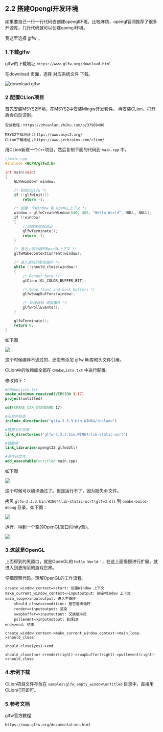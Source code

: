 ## 2.2 搭建Opengl开发环境

如果要自己一行一行代码去创建opengl环境，比较麻烦，opengl官网推荐了很多开源库，几行代码就可以创建opengl环境。

我这里选择 glfw 。


### 1.下载glfw

glfw的下载地址 `https://www.glfw.org/download.html`

在download 页面，选择 对应系统文件 下载。

![download glfw](../../imgs/opengl_dev_env/dev_env_configure/download_glfw.png)

### 2.配置CLion项目

首先安装MSYS2环境，在MSYS2中安装Mingw开发套件。
再安装CLion，打开后会自动识别。

    安装教程：https://zhuanlan.zhihu.com/p/37908498

    MSYS2下载地址：https://www.msys2.org/
    CLion下载地址；https://www.jetbrains.com/clion/

用CLion新建一个`C++`项目，然后复制下面的代码到 `main.cpp` 中。

```c++
//main.cpp
#include <GLFW/glfw3.h>

int main(void)
{
    GLFWwindow* window;

    /* 初始化glfw */
    if (!glfwInit())
        return -1;

    /* 创建一个Window 和 OpenGL上下文 */
    window = glfwCreateWindow(640, 480, "Hello World", NULL, NULL);
    if (!window)
    {
        //创建失败就退出
        glfwTerminate();
        return -1;
    }

    /* 激活上面创建的OpenGL上下文 */
    glfwMakeContextCurrent(window);

    /* 进入游戏引擎主循环 */
    while (!should_close(window))
    {
        /* Render here */
        glClear(GL_COLOR_BUFFER_BIT);

        /* Swap front and back buffers */
        glfwSwapBuffers(window);

        /* 处理鼠标 键盘事件 */
        glfwPollEvents();
    }

    glfwTerminate();
    return 0;
}
```

如下图

![](../../imgs/opengl_dev_env/dev_env_configure/glfw_empty_window_main_cpp.png)

这个时候编译不通过的，还没有添加 glfw lib库和头文件引用。

CLion中的依赖库全部在 `CMakeLists.txt` 中进行配置。

修改如下：

```cmake
#CMakeLists.txt
cmake_minimum_required(VERSION 3.17)
project(untitled)

set(CMAKE_CXX_STANDARD 17)

#头文件目录
include_directories("glfw-3.3.3.bin.WIN64/include")

#链接文件目录
link_directories("glfw-3.3.3.bin.WIN64/lib-static-ucrt")

#链接库
link_libraries(opengl32 glfw3dll)

#源代码文件
add_executable(untitled main.cpp)
```

如下图

![](../../imgs/opengl_dev_env/dev_env_configure/glfw_empty_window_cmakelist.png)

这个时候可以编译通过了。但是运行不了，因为缺失dll文件。

拷贝 `glfw-3.3.3.bin.WIN64\lib-static-ucrt\glfw3.dll` 到 `cmake-build-debug` 目录，如下图：

![](../../imgs/opengl_dev_env/dev_env_configure/copy_glfw3_dll_to_exe_dir.png)

运行，得到一个空的OpenGL窗口(Unity蓝)。

![](../../imgs/opengl_dev_env/dev_env_configure/glfw_empty_window_run.png)




### 3.这就是OpenGL

上面得到的黑窗口，就是OpenGL的 `Hello World！`，在这上面慢慢进行扩展，就进入到更绚丽的游戏世界。

仔细观察代码，理解OpenGL的工作流程。

```flow
create_window_context=>start: 创建Window 上下文
make_current_window_context=>inputoutput: 绑定Window 上下文
main_loop=>inputoutput: 进入主循环
    should_close=>condition: 是否退出循环
    render=>inputoutput: 渲染
    swapbuffer=>inputoutput: 交换缓冲区
    pollevent=>inputoutput: 处理IO
end=>end: 结束

create_window_context->make_current_window_context->main_loop->should_close

should_close(yes)->end

should_close(no)->render(right)->swapbuffer(right)->pollevent(right)->should_close
```

### 4.示例下载

CLion项目文件存放在 `samples\glfw_empty_window\untitled` 目录中，直接用CLion打开即可。

### 5.参考文档

glfw官方教程

    https://www.glfw.org/documentation.html